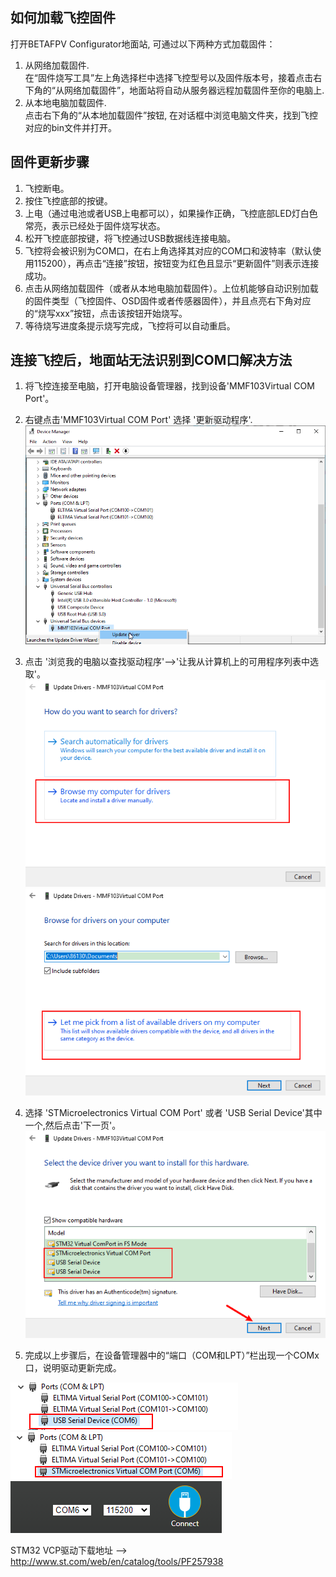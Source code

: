 ## 如何加载飞控固件

打开BETAFPV Configurator地面站, 可通过以下两种方式加载固件：
  1. 从网络加载固件.   
在“固件烧写工具”左上角选择栏中选择飞控型号以及固件版本号，接着点击右下角的“从网络加载固件”，地面站将自动从服务器远程加载固件至你的电脑上. 
  2. 从本地电脑加载固件.   
点击右下角的“从本地加载固件”按钮, 在对话框中浏览电脑文件夹，找到飞控对应的bin文件并打开。

## 固件更新步骤
1. 飞控断电。
2. 按住飞控底部的按键。
3. 上电（通过电池或者USB上电都可以），如果操作正确，飞控底部LED灯白色常亮，表示已经处于固件烧写状态。
4. 松开飞控底部按键，将飞控通过USB数据线连接电脑。
5. 飞控将会被识别为COM口，在右上角选择其对应的COM口和波特率（默认使用115200），再点击“连接”按钮，按钮变为红色且显示“更新固件”则表示连接成功。
6. 点击从网络加载固件（或者从本地电脑加载固件）。上位机能够自动识别加载的固件类型（飞控固件、OSD固件或者传感器固件），并且点亮右下角对应的“烧写xxx”按钮，点击该按钮开始烧写。
7. 等待烧写进度条提示烧写完成，飞控将可以自动重启。



## 连接飞控后，地面站无法识别到COM口解决方法

1. 将飞控连接至电脑，打开电脑设备管理器，找到设备'MMF103Virtual COM Port'。

2. 右键点击'MMF103Virtual COM Port' 选择 '更新驱动程序'.
 ![updateDriver1](https://github.com/BETAFPV/BETAFPV_Configurator/blob/master/docs/image/updateVCP/updateDriver1.png)

3. 点击 '浏览我的电脑以查找驱动程序'-->'让我从计算机上的可用程序列表中选取'。
![updateDriver2](https://github.com/BETAFPV/BETAFPV_Configurator/blob/master/docs/image/updateVCP/updateDriver2.png)
![updateDriver3](https://github.com/BETAFPV/BETAFPV_Configurator/blob/master/docs/image/updateVCP/updateDriver3.png)

4. 选择 'STMicroelectronics Virtual COM Port' 或者 'USB Serial Device'其中一个,然后点击'下一页'。
![updateDriver4](https://github.com/BETAFPV/BETAFPV_Configurator/blob/master/docs/image/updateVCP/updateDriver4.png)

5. 完成以上步骤后，在设备管理器中的“端口（COM和LPT）”栏出现一个COMx口，说明驱动更新完成。

![USBSerialPort](https://github.com/BETAFPV/BETAFPV_Configurator/blob/master/docs/image/updateVCP/USBSerialPort.png)
![stmVCP](https://github.com/BETAFPV/BETAFPV_Configurator/blob/master/docs/image/updateVCP/stmVCP.png)
![CorrectSerialPort](https://github.com/BETAFPV/BETAFPV_Configurator/blob/master/docs/image/updateVCP/CorrectSerialPort.png)




STM32 VCP驱动下载地址 --> http://www.st.com/web/en/catalog/tools/PF257938
